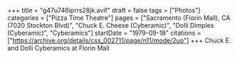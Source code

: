 +++
title = "g47u746iprrs28jk.avif"
draft = false
tags = ["Photos"]
categories = ["Pizza Time Theatre"]
pages = ["Sacramento (Florin Mall), CA (7020 Stockton Blvd)", "Chuck E. Cheese (Cyberamic)", "Dolli Dimples (Cyberamic)", "Cyberamics"]
startDate = "1979-09-18"
citations = ["https://archive.org/details/css_002711/page/n11/mode/2up"]
+++
Chuck E. and Dolli Cyberamics at Florin Mall
